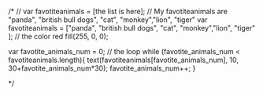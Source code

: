 /*
// var favotiteanimals  = [the list is here];
// My favotiteanimals are "panda", "british bull dogs", "cat", "monkey","lion", "tiger" 
var favotiteanimals = ["panda", "british bull dogs", "cat", "monkey","lion", "tiger" ];
// the color red
fill(255, 0, 0);


 var favotite_animals_num = 0;
// the loop 
  while (favotite_animals_num  < favotiteanimals.length){
      text(favotiteanimals[favotite_animals_num], 10,           30+favotite_animals_num*30);
      favotite_animals_num++;
   }


*/
